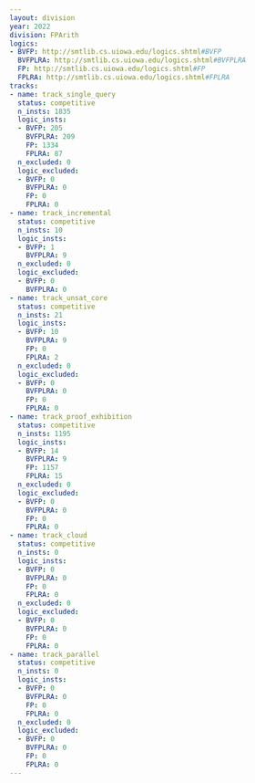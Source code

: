 ```yaml
---
layout: division
year: 2022
division: FPArith
logics: 
- BVFP: http://smtlib.cs.uiowa.edu/logics.shtml#BVFP
  BVFPLRA: http://smtlib.cs.uiowa.edu/logics.shtml#BVFPLRA
  FP: http://smtlib.cs.uiowa.edu/logics.shtml#FP
  FPLRA: http://smtlib.cs.uiowa.edu/logics.shtml#FPLRA
tracks:
- name: track_single_query
  status: competitive
  n_insts: 1835
  logic_insts:
  - BVFP: 205
    BVFPLRA: 209
    FP: 1334
    FPLRA: 87
  n_excluded: 0
  logic_excluded:
  - BVFP: 0
    BVFPLRA: 0
    FP: 0
    FPLRA: 0
- name: track_incremental
  status: competitive
  n_insts: 10
  logic_insts:
  - BVFP: 1
    BVFPLRA: 9
  n_excluded: 0
  logic_excluded:
  - BVFP: 0
    BVFPLRA: 0
- name: track_unsat_core
  status: competitive
  n_insts: 21
  logic_insts:
  - BVFP: 10
    BVFPLRA: 9
    FP: 0
    FPLRA: 2
  n_excluded: 0
  logic_excluded:
  - BVFP: 0
    BVFPLRA: 0
    FP: 0
    FPLRA: 0
- name: track_proof_exhibition
  status: competitive
  n_insts: 1195
  logic_insts:
  - BVFP: 14
    BVFPLRA: 9
    FP: 1157
    FPLRA: 15
  n_excluded: 0
  logic_excluded:
  - BVFP: 0
    BVFPLRA: 0
    FP: 0
    FPLRA: 0
- name: track_cloud
  status: competitive
  n_insts: 0
  logic_insts:
  - BVFP: 0
    BVFPLRA: 0
    FP: 0
    FPLRA: 0
  n_excluded: 0
  logic_excluded:
  - BVFP: 0
    BVFPLRA: 0
    FP: 0
    FPLRA: 0
- name: track_parallel
  status: competitive
  n_insts: 0
  logic_insts:
  - BVFP: 0
    BVFPLRA: 0
    FP: 0
    FPLRA: 0
  n_excluded: 0
  logic_excluded:
  - BVFP: 0
    BVFPLRA: 0
    FP: 0
    FPLRA: 0
---
```


